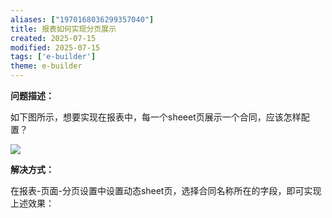 ```yaml
---
aliases: ["1970168036299357040"]
title: 报表如何实现分页展示
created: 2025-07-15
modified: 2025-07-15
tags: ['e-builder']
theme: e-builder
---
```


**问题描述：**

如下图所示，想要实现在报表中，每一个sheeet页展示一个合同，应该怎样配置？

![](https://myhelpdoc.oss-cn-heyuan.aliyuncs.com/mdimages/3048876790ac51487601bf3d81e963b8.jpg)

**解决方式：**

在报表-页面-分页设置中设置动态sheet页，选择合同名称所在的字段，即可实现上述效果：

